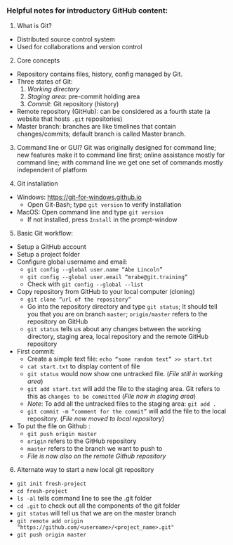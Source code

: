 ### Helpful notes for introductory GitHub content:

1. What is Git? 
- Distributed source control system
- Used for collaborations and version control

2. Core concepts
- Repository contains files, history, config managed by Git. 
- Three states of Git:
    1. *Working directory*
    2. *Staging area*: pre-commit holding area
    3. *Commit*: Git repository (history)
- Remote repository (GitHub): can be considered as a fourth state (a website that hosts `.git` repositories) 
- Master branch: branches are like timelines that contain changes/commits; default branch is called Master branch. 

3. Command line or GUI? 
Git was originally designed for command line; new features make it to command line first; online assistance mostly for command line; with command line we get one set of commands mostly independent of platform

4. Git installation
- Windows: https://git-for-windows.github.io
  - Open Git-Bash; type `git version` to verify installation
- MacOS: Open command line and type `git version`
  - If not installed, press `Install` in the prompt-window

5. Basic Git workflow:
- Setup a GitHub account
- Setup a project folder
- Configure global username and email: 
  - `git config --global user.name “Abe Lincoln”`
  - `git config --global user.email “mrabe@git.training”`
  - Check with `git config --global --list`
- Copy repository from GitHub to your local computer (cloning)
  - `git clone “url of the repository”`
  - Go into the repository directory and type `git status`; It should tell you that you are on branch `master`; `origin/master` refers to the repository on GitHub
  - `git status` tells us about any changes between the working directory, staging area, local repository and the remote GitHub repository
- First commit:
  - Create a simple text file: `echo “some random text” >> start.txt`
  - `cat start.txt` to display content of file
  - `git status` would now show one untracked file. (*File still in working area*)
  - `git add start.txt` will add the file to the staging area. Git refers to this as `changes to be committed` (*File now in staging area*)
  - *Note*: To add all the untracked files to the staging area: `git add .`
  - `git commit -m “comment for the commit”` will add the file to the local repository. (*File now moved to local repository*)
- To put the file on Github : 
  - `git push origin master` 
  - `origin` refers to the GitHub repository
  - `master` refers to the branch we want to push to
  - *File is now also on the remote Github repository*

6. Alternate way to start a new local git repository
  - `git init fresh-project`
  - `cd fresh-project`
  - `ls -al` tells command line to see the .git folder
  - `cd .git` to check out all the components of the git folder
  - `git status` will tell us that we are on the master branch
  - `git remote add origin "https://github.com/<username>/<project_name>.git"`
  - `git push origin master`

